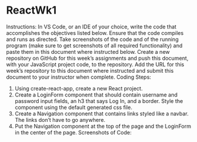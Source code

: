 # ReactWk1

Instructions: In VS Code, or an IDE of your choice, write the code that accomplishes the objectives listed below. Ensure that the code compiles and runs as directed. Take screenshots of the code and of the running program (make sure to get screenshots of all required functionality) and paste them in this document where instructed below. Create a new repository on GitHub for this week’s assignments and push this document, with your JavaScript project code, to the repository. Add the URL for this week’s repository to this document where instructed and submit this document to your instructor when complete.
Coding Steps:
1.	Using create-react-app, create a new React project.
2.	Create a LoginForm component that should contain username and password input fields, an h3 that says Log In, and a border. Style the component using the default generated css file.
3.	Create a Navigation component that contains links styled like a navbar. The links don’t have to go anywhere. 
4.	Put the Navigation component at the top of the page and the LoginForm in the center of the page.
Screenshots of Code:
